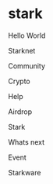 # stark

Hello World

Starknet

Community

Crypto

Help

Airdrop

Stark

Whats next

Event

Starkware
